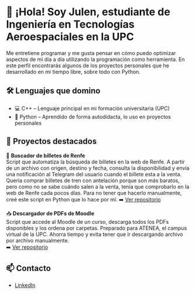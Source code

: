 # 👋 ¡Hola! Soy Julen, estudiante de Ingeniería en Tecnologías Aeroespaciales en la UPC

Me entretiene programar y me gusta pensar en cómo puedo optimizar aspectos de mi día a día utilizando la programación como herramienta.
En este perfil encontrarás algunos de los proyectos personales que he desarrollado en mi tiempo libre, sobre todo con Python.

## 🛠 Lenguajes que domino
- 💻 C++ – Lenguaje principal en mi formación universitaria (UPC)
- 🐍 Python – Aprendido de forma autodidacta, lo uso en proyectos personales

## 📂 Proyectos destacados
  🔎 **Buscador de billetes de Renfe**  
  Script que automatiza la búsqueda de billetes en la web de Renfe. A partir de un archivo con origen, destino y fecha, consulta la 
  disponibilidad y envía una notificación al Telegram del usuario cuando el billete esta a la venta.   
  Quería comprar billetes de tren con antelación porque son más baratos, pero como no se sabe cuándo salen a la venta, tenía que 
  comprobarlo en la web de Renfe cada pocos días. Para no tener que hacerlo manualmente, creé este script en Python que lo hace por mí.
  ➡️ [Ver repositorio](https://github.com/julenag/alertas-renfe)

  📥 **Descargador de PDFs de Moodle**  
  Script que accede al Moodle de un curso, descarga todos los PDFs disponibles y los ordena por carpetas. Preparado para ATENEA, el campus virtual de la UPC. Ahorra tiempo y evita tener 
  que ir descargando archivo por archivo manualmente.  
  ➡️ [Ver repositorio](https://github.com/julenag/descarga_pdf_moodle)

## 📫 Contacto
- [LinkedIn](https://www.linkedin.com/in/julen-aguilera-garcía/)
